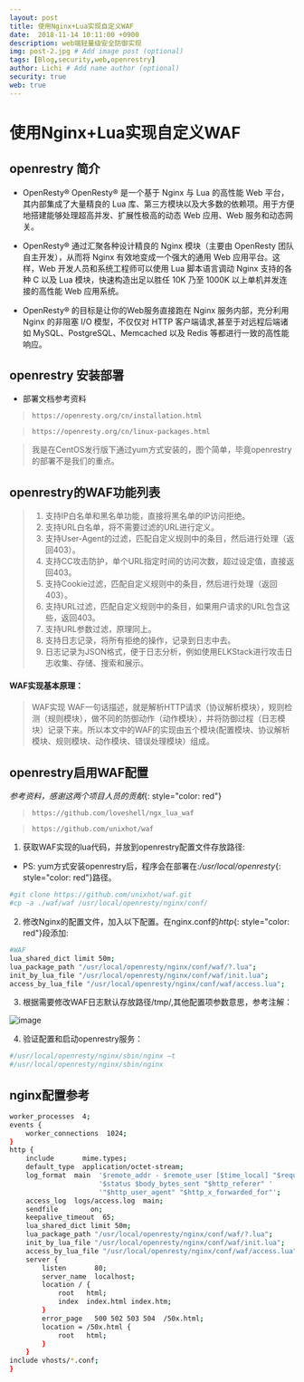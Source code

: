 ```yaml
---
layout: post
title: 使用Nginx+Lua实现自定义WAF
date:  2018-11-14 10:11:00 +0900  
description: web端轻量级安全防御实现
img: post-2.jpg # Add image post (optional)
tags: [Blog,security,web,openrestry]
author: Lichi # Add name author (optional)
security: true
web: true
---
```


# 使用Nginx+Lua实现自定义WAF

## openrestry 简介

- OpenResty®
OpenResty® 是一个基于 Nginx 与 Lua 的高性能 Web 平台，其内部集成了大量精良的 Lua 库、第三方模块以及大多数的依赖项。用于方便地搭建能够处理超高并发、扩展性极高的动态 Web 应用、Web 服务和动态网关。

- OpenResty® 通过汇聚各种设计精良的 Nginx 模块（主要由 OpenResty 团队自主开发），从而将 Nginx 有效地变成一个强大的通用 Web 应用平台。这样，Web 开发人员和系统工程师可以使用 Lua 脚本语言调动 Nginx 支持的各种 C 以及 Lua 模块，快速构造出足以胜任 10K 乃至 1000K 以上单机并发连接的高性能 Web 应用系统。

- OpenResty® 的目标是让你的Web服务直接跑在 Nginx 服务内部，充分利用 Nginx 的非阻塞 I/O 模型，不仅仅对 HTTP 客户端请求,甚至于对远程后端诸如 MySQL、PostgreSQL、Memcached 以及 Redis 等都进行一致的高性能响应。

## openrestry 安装部署

- 部署文档参考资料
> `https://openresty.org/cn/installation.html`

> `https://openresty.org/cn/linux-packages.html`

> 我是在CentOS发行版下通过yum方式安装的，图个简单，毕竟openrestry的部署不是我们的重点。

## openrestry的WAF功能列表
> 1. 支持IP白名单和黑名单功能，直接将黑名单的IP访问拒绝。
> 2. 支持URL白名单，将不需要过滤的URL进行定义。
> 3. 支持User-Agent的过滤，匹配自定义规则中的条目，然后进行处理（返回403）。
> 4. 支持CC攻击防护，单个URL指定时间的访问次数，超过设定值，直接返回403。
> 5. 支持Cookie过滤，匹配自定义规则中的条目，然后进行处理（返回403）。
> 6. 支持URL过滤，匹配自定义规则中的条目，如果用户请求的URL包含这些，返回403。
> 7. 支持URL参数过滤，原理同上。
> 8. 支持日志记录，将所有拒绝的操作，记录到日志中去。
> 9. 日志记录为JSON格式，便于日志分析，例如使用ELKStack进行攻击日志收集、存储、搜索和展示。

#### WAF实现基本原理：
> WAF实现 WAF一句话描述，就是解析HTTP请求（协议解析模块），规则检测（规则模块），做不同的防御动作（动作模块），并将防御过程（日志模块）记录下来。所以本文中的WAF的实现由五个模块(配置模块、协议解析模块、规则模块、动作模块、错误处理模块）组成。

## openrestry启用WAF配置

*参考资料，感谢这两个项目人员的贡献*{: style="color: red"}

> `https://github.com/loveshell/ngx_lua_waf`

> `https://github.com/unixhot/waf`

1. 获取WAF实现的lua代码，并放到openrestry配置文件存放路径:

- PS: yum方式安装openrestry后，程序会在部署在:*/usr/local/openresty*{: style="color: red"}路径。

```bash
#git clone https://github.com/unixhot/waf.git
#cp -a ./waf/waf /usr/local/openresty/nginx/conf/
```
2. 修改Nginx的配置文件，加入以下配置。在nginx.conf的*http*{: style="color: red"}段添加:

```bash
#WAF
lua_shared_dict limit 50m;
lua_package_path "/usr/local/openresty/nginx/conf/waf/?.lua";
init_by_lua_file "/usr/local/openresty/nginx/conf/waf/init.lua";
access_by_lua_file "/usr/local/openresty/nginx/conf/waf/access.lua";
```

3. 根据需要修改WAF日志默认存放路径/tmp/,其他配置项参数意思，参考注解：

![image](C33EC68164034EF5AA6508976631E2AC)

4. 验证配置和启动openrestry服务：

```bash
#/usr/local/openresty/nginx/sbin/nginx –t
#/usr/local/openresty/nginx/sbin/nginx
```

## nginx配置参考

```bash
worker_processes  4;
events {
    worker_connections  1024;
}
http {
    include       mime.types;
    default_type  application/octet-stream;
    log_format  main  '$remote_addr - $remote_user [$time_local] "$request" '
                      '$status $body_bytes_sent "$http_referer" '
                      '"$http_user_agent" "$http_x_forwarded_for"';
    access_log  logs/access.log  main;
    sendfile        on;
    keepalive_timeout  65;
    lua_shared_dict limit 50m;
    lua_package_path "/usr/local/openresty/nginx/conf/waf/?.lua";
    init_by_lua_file "/usr/local/openresty/nginx/conf/waf/init.lua";
    access_by_lua_file "/usr/local/openresty/nginx/conf/waf/access.lua";
    server {
        listen       80;
        server_name  localhost;
        location / {
            root   html;
            index  index.html index.htm;
        }
        error_page   500 502 503 504  /50x.html;
        location = /50x.html {
            root   html;
        }
    }
include vhosts/*.conf;
}
```